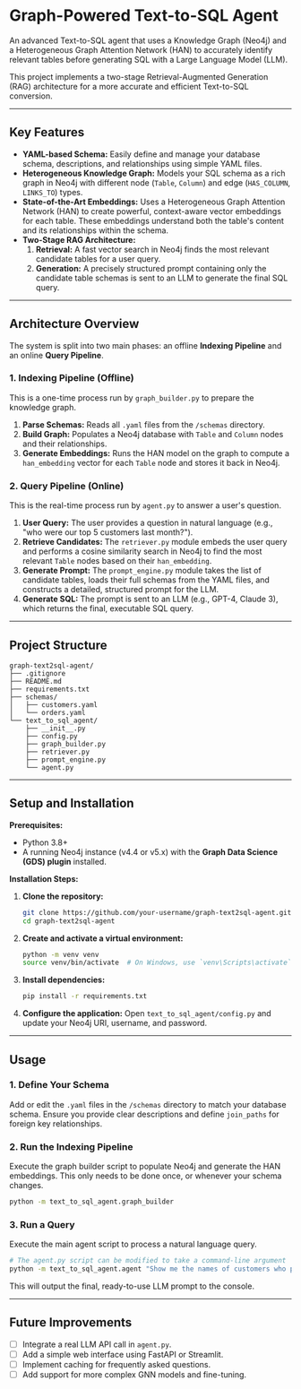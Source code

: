 # Graph-Powered Text-to-SQL Agent

An advanced Text-to-SQL agent that uses a Knowledge Graph (Neo4j) and a Heterogeneous Graph Attention Network (HAN) to accurately identify relevant tables before generating SQL with a Large Language Model (LLM).

This project implements a two-stage Retrieval-Augmented Generation (RAG) architecture for a more accurate and efficient Text-to-SQL conversion.

---

## Key Features

-   **YAML-based Schema:** Easily define and manage your database schema, descriptions, and relationships using simple YAML files.
-   **Heterogeneous Knowledge Graph:** Models your SQL schema as a rich graph in Neo4j with different node (`Table`, `Column`) and edge (`HAS_COLUMN`, `LINKS_TO`) types.
-   **State-of-the-Art Embeddings:** Uses a Heterogeneous Graph Attention Network (HAN) to create powerful, context-aware vector embeddings for each table. These embeddings understand both the table's content and its relationships within the schema.
-   **Two-Stage RAG Architecture:**
    1.  **Retrieval:** A fast vector search in Neo4j finds the most relevant candidate tables for a user query.
    2.  **Generation:** A precisely structured prompt containing only the candidate table schemas is sent to an LLM to generate the final SQL query.

---

## Architecture Overview

The system is split into two main phases: an offline **Indexing Pipeline** and an online **Query Pipeline**.

### 1. Indexing Pipeline (Offline)

This is a one-time process run by `graph_builder.py` to prepare the knowledge graph.

  <!-- You can create a simple diagram for this -->

1.  **Parse Schemas:** Reads all `.yaml` files from the `/schemas` directory.
2.  **Build Graph:** Populates a Neo4j database with `Table` and `Column` nodes and their relationships.
3.  **Generate Embeddings:** Runs the HAN model on the graph to compute a `han_embedding` vector for each `Table` node and stores it back in Neo4j.

### 2. Query Pipeline (Online)

This is the real-time process run by `agent.py` to answer a user's question.

 <!-- You can create a simple diagram for this -->

1.  **User Query:** The user provides a question in natural language (e.g., "who were our top 5 customers last month?").
2.  **Retrieve Candidates:** The `retriever.py` module embeds the user query and performs a cosine similarity search in Neo4j to find the most relevant `Table` nodes based on their `han_embedding`.
3.  **Generate Prompt:** The `prompt_engine.py` module takes the list of candidate tables, loads their full schemas from the YAML files, and constructs a detailed, structured prompt for the LLM.
4.  **Generate SQL:** The prompt is sent to an LLM (e.g., GPT-4, Claude 3), which returns the final, executable SQL query.

---

## Project Structure

```
graph-text2sql-agent/
├── .gitignore
├── README.md
├── requirements.txt
├── schemas/
│   ├── customers.yaml
│   └── orders.yaml
└── text_to_sql_agent/
    ├── __init__.py
    ├── config.py
    ├── graph_builder.py
    ├── retriever.py
    ├── prompt_engine.py
    └── agent.py
```

---

## Setup and Installation

**Prerequisites:**
-   Python 3.8+
-   A running Neo4j instance (v4.4 or v5.x) with the **Graph Data Science (GDS) plugin** installed.

**Installation Steps:**

1.  **Clone the repository:**
    ```bash
    git clone https://github.com/your-username/graph-text2sql-agent.git
    cd graph-text2sql-agent
    ```

2.  **Create and activate a virtual environment:**
    ```bash
    python -m venv venv
    source venv/bin/activate  # On Windows, use `venv\Scripts\activate`
    ```

3.  **Install dependencies:**
    ```bash
    pip install -r requirements.txt
    ```

4.  **Configure the application:**
    Open `text_to_sql_agent/config.py` and update your Neo4j URI, username, and password.

---

## Usage

### 1. Define Your Schema

Add or edit the `.yaml` files in the `/schemas` directory to match your database schema. Ensure you provide clear descriptions and define `join_paths` for foreign key relationships.

### 2. Run the Indexing Pipeline

Execute the graph builder script to populate Neo4j and generate the HAN embeddings. This only needs to be done once, or whenever your schema changes.

```bash
python -m text_to_sql_agent.graph_builder
```

### 3. Run a Query

Execute the main agent script to process a natural language query.

```bash
# The agent.py script can be modified to take a command-line argument
python -m text_to_sql_agent.agent "Show me the names of customers who placed large orders"
```

This will output the final, ready-to-use LLM prompt to the console.

---

## Future Improvements

-   [ ] Integrate a real LLM API call in `agent.py`.
-   [ ] Add a simple web interface using FastAPI or Streamlit.
-   [ ] Implement caching for frequently asked questions.
-   [ ] Add support for more complex GNN models and fine-tuning.